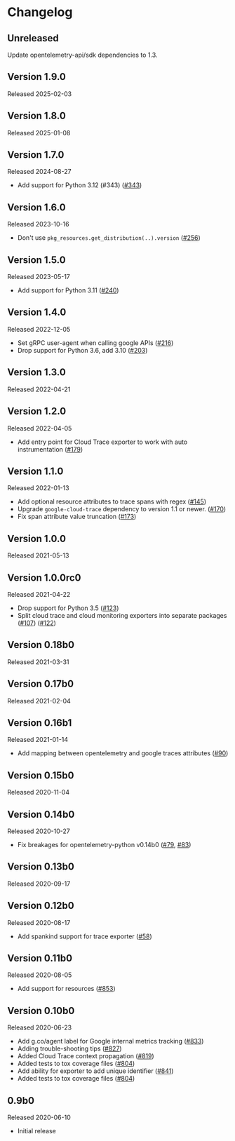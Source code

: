 # Changelog

## Unreleased

Update opentelemetry-api/sdk dependencies to 1.3.

## Version 1.9.0

Released 2025-02-03

## Version 1.8.0

Released 2025-01-08

## Version 1.7.0

Released 2024-08-27

- Add support for Python 3.12 (#343)
  ([#343](https://github.com/GoogleCloudPlatform/opentelemetry-operations-python/pull/343))

## Version 1.6.0

Released 2023-10-16

- Don't use `pkg_resources.get_distribution(..).version`
  ([#256](https://github.com/GoogleCloudPlatform/opentelemetry-operations-python/pull/256))

## Version 1.5.0

Released 2023-05-17

- Add support for Python 3.11
  ([#240](https://github.com/GoogleCloudPlatform/opentelemetry-operations-python/pull/240))

## Version 1.4.0

Released 2022-12-05

- Set gRPC user-agent when calling google APIs
  ([#216](https://github.com/GoogleCloudPlatform/opentelemetry-operations-python/pull/216))
- Drop support for Python 3.6, add 3.10
  ([#203](https://github.com/GoogleCloudPlatform/opentelemetry-operations-python/pull/203))

## Version 1.3.0

Released 2022-04-21

## Version 1.2.0

Released 2022-04-05

- Add entry point for Cloud Trace exporter to work with auto instrumentation
  ([#179](https://github.com/GoogleCloudPlatform/opentelemetry-operations-python/pull/179))

## Version 1.1.0

Released 2022-01-13

- Add optional resource attributes to trace spans with regex
  ([#145](https://github.com/GoogleCloudPlatform/opentelemetry-operations-python/pull/145))
- Upgrade `google-cloud-trace` dependency to version 1.1 or newer.
  ([#170](https://github.com/GoogleCloudPlatform/opentelemetry-operations-python/pull/170))
- Fix span attribute value truncation
  ([#173](https://github.com/GoogleCloudPlatform/opentelemetry-operations-python/pull/173))

## Version 1.0.0

Released 2021-05-13

## Version 1.0.0rc0

Released 2021-04-22

- Drop support for Python 3.5
  ([#123](https://github.com/GoogleCloudPlatform/opentelemetry-operations-python/pull/123))
- Split cloud trace and cloud monitoring exporters into separate packages
  ([#107](https://github.com/GoogleCloudPlatform/opentelemetry-operations-python/pull/107))
  ([#122](https://github.com/GoogleCloudPlatform/opentelemetry-operations-python/pull/122))

## Version 0.18b0

Released 2021-03-31

## Version 0.17b0

Released 2021-02-04

## Version 0.16b1

Released 2021-01-14

- Add mapping between opentelemetry and google traces attributes
  ([#90](https://github.com/GoogleCloudPlatform/opentelemetry-operations-python/pull/90))

## Version 0.15b0

Released 2020-11-04

## Version 0.14b0

Released 2020-10-27

- Fix breakages for opentelemetry-python v0.14b0
  ([#79](https://github.com/GoogleCloudPlatform/opentelemetry-operations-python/pull/79),
  [#83](https://github.com/GoogleCloudPlatform/opentelemetry-operations-python/pull/83))

## Version 0.13b0

Released 2020-09-17

## Version 0.12b0

Released 2020-08-17

- Add spankind support for trace exporter
  ([#58](https://github.com/GoogleCloudPlatform/opentelemetry-operations-python/pull/58))

## Version 0.11b0

Released 2020-08-05

- Add support for resources
  ([#853](https://github.com/open-telemetry/opentelemetry-python/pull/853))

## Version 0.10b0

Released 2020-06-23

- Add g.co/agent label for Google internal metrics tracking
  ([#833](https://github.com/open-telemetry/opentelemetry-python/pull/833))
- Adding trouble-shooting tips
  ([#827](https://github.com/open-telemetry/opentelemetry-python/pull/827))
- Added Cloud Trace context propagation
  ([#819](https://github.com/open-telemetry/opentelemetry-python/pull/819))
- Added tests to tox coverage files
  ([#804](https://github.com/open-telemetry/opentelemetry-python/pull/804))
- Add ability for exporter to add unique identifier
  ([#841](https://github.com/open-telemetry/opentelemetry-python/pull/841))
- Added tests to tox coverage files
  ([#804](https://github.com/open-telemetry/opentelemetry-python/pull/804))

## 0.9b0

Released 2020-06-10

- Initial release
